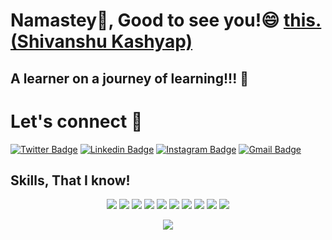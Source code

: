 # Namastey:pray:, Good to see you!😄 <a href="https://www.linkedin.com/in/shivanshu-kashyap-258431192/">this.(Shivanshu Kashyap)</a>
## A learner on a journey of learning!!! :walking:

<!--
http://i.imgur.com/tXSoThF.png (twitter icon with padding)-->
# Let's connect :handshake:
 [![Twitter Badge](https://img.shields.io/badge/-@ShivanshuKash11-1ca0f1?style=flat-circle&labelColor=1ca0f1&logo=twitter&logoColor=white&link=https://twitter.com/ShivanshuKash11)](https://twitter.com/ShivanshuKash11)  [![Linkedin Badge](https://img.shields.io/badge/-Shivanshu_Kashyap-blue?style=flat-circle&logo=Linkedin&logoColor=white&link=https://www.linkedin.com/in/shivanshu-kashyap-258431192/)](https://www.linkedin.com/in/shivanshu-kashyap-258431192/)  [![Instagram Badge](https://img.shields.io/badge/-@Shivanshu_Kashyap-red?style=circle&labelColor=red&logo=instagram&logoColor=white&link=https://www.instagram.com/shivanshu__kashyap/)](https://www.instagram.com/shivanshu__kashyap/) [![Gmail Badge](https://img.shields.io/badge/-kashyapshivanshu27@gmail.com-c14438?style=flat-circle&logo=Gmail&logoColor=white&link=mailto:kashyapshivanshu27@gmail.com)](mailto:kashyapshivanshu27@gmail.com) 
<h2>Skills, That I know!</h2>
<p align="center"><img src="https://img.icons8.com/color/60/000000/html-5.png"/>
<img src="https://img.icons8.com/color/60/000000/css3.png"/>
<img src="https://img.icons8.com/color/60/000000/javascript.png"/>
<img src="https://img.icons8.com/color/60/000000/react-native.png"/>
<img src="https://img.icons8.com/color/60/000000/python.png"/>
<img src="https://img.icons8.com/color/60/000000/c-programming.png"/>
<img src="https://img.icons8.com/color/60/000000/c-plus-plus-logo.png"/>
<img src="https://img.icons8.com/color/60/000000/bootstrap.png"/>
<img src="https://img.icons8.com/color/60/000000/git.png"/>
<img src="https://img.icons8.com/color/60/000000/nodejs.png"/>
</p>
<p align="center"><img src="https://github-readme-stats.vercel.app/api?username=kriyptor&show_icons=true&title_color=000000&icon_color=bb2acf&text_color=000000&bg_color=#000000"></p>

<!--
**kriyptor/kriyptor** is a ✨ _special_ ✨ repository because its `README.md` (this file) appears on your GitHub profile.

Here are some ideas to get you started:

- 🔭 I’m currently working on ...
- 🌱 I’m currently learning ...
- 👯 I’m looking to collaborate on ...
- 🤔 I’m looking for help with ...
- 💬 Ask me about ...
- 📫 How to reach me: ...
- 😄 Pronouns: ...
- ⚡ Fun fact: ...
-->
